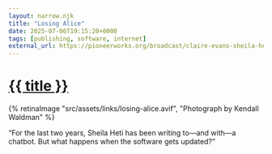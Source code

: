```yaml
---
layout: narrow.njk
title: "Losing Alice"
date: 2025-07-06T19:15:20+0000
tags: [publishing, software, internet]
external_url: https://pioneerworks.org/broadcast/claire-evans-sheila-heti-ai?ref=daniel.pizza
---
```


<h1><a href="{{ external_url }}">{{ title }}</a></h1>

{% retinaImage "src/assets/links/losing-alice.avif", "Photograph by Kendall Waldman" %}

“For the last two years, Sheila Heti has been writing to—and with—a chatbot. But what happens when the software gets updated?”